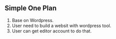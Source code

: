 ## Simple One Plan

1. Base on Wordpress.
2. User need to build a websit with wordpress tool.
3. User can get editor account to do that.

